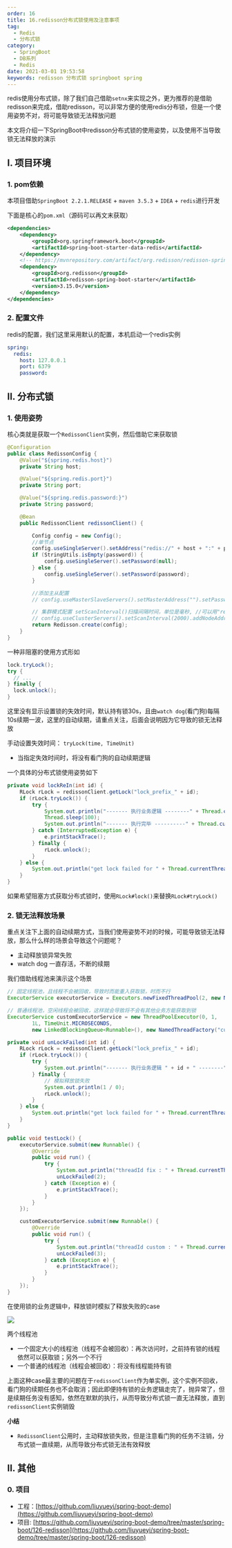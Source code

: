 ```yaml
---
order: 16
title: 16.redisson分布式锁使用及注意事项
tag: 
  - Redis
  - 分布式锁
category: 
  - SpringBoot
  - DB系列
  - Redis
date: 2021-03-01 19:53:58
keywords: redisson 分布式锁 springboot spring
---
```


redis使用分布式锁，除了我们自己借助`setnx`来实现之外，更为推荐的是借助redisson来完成，借助redisson，可以非常方便的使用redis分布锁，但是一个使用姿势不对，将可能导致锁无法释放问题

本文将介绍一下SpringBoot中redisson分布式锁的使用姿势，以及使用不当导致锁无法释放的演示

<!-- more -->


## I. 项目环境

### 1. pom依赖

本项目借助`SpringBoot 2.2.1.RELEASE` + `maven 3.5.3` + `IDEA` + `redis`进行开发

下面是核心的`pom.xml`（源码可以再文末获取）

```xml
<dependencies>
    <dependency>
        <groupId>org.springframework.boot</groupId>
        <artifactId>spring-boot-starter-data-redis</artifactId>
    </dependency>
    <!-- https://mvnrepository.com/artifact/org.redisson/redisson-spring-boot-starter -->
    <dependency>
        <groupId>org.redisson</groupId>
        <artifactId>redisson-spring-boot-starter</artifactId>
        <version>3.15.0</version>
    </dependency>
</dependencies>
```

### 2. 配置文件

redis的配置，我们这里采用默认的配置，本机启动一个redis实例

```yaml
spring:
  redis:
    host: 127.0.0.1
    port: 6379
    password:
```

## II. 分布式锁

### 1. 使用姿势

核心类就是获取一个`RedissonClient`实例，然后借助它来获取锁

```java
@Configuration
public class RedissonConfig {
    @Value("${spring.redis.host}")
    private String host;

    @Value("${spring.redis.port}")
    private String port;

    @Value("${spring.redis.password:}")
    private String password;

    @Bean
    public RedissonClient redissonClient() {

        Config config = new Config();
        //单节点
        config.useSingleServer().setAddress("redis://" + host + ":" + port);
        if (StringUtils.isEmpty(password)) {
            config.useSingleServer().setPassword(null);
        } else {
            config.useSingleServer().setPassword(password);
        }

        //添加主从配置
        // config.useMasterSlaveServers().setMasterAddress("").setPassword("").addSlaveAddress(new String[]{"",""});

        // 集群模式配置 setScanInterval()扫描间隔时间，单位是毫秒, //可以用"rediss://"来启用SSL连接
        // config.useClusterServers().setScanInterval(2000).addNodeAddress("redis://127.0.0.1:7000", "redis://127.0.0.1:7001").addNodeAddress("redis://127.0.0.1:7002");
        return Redisson.create(config);
    }
}
```


一种非阻塞的使用方式形如

```java
lock.tryLock();
try {
  // ...
} finally {
  lock.unlock();
}
```

这里没有显示设置锁的失效时间，默认持有锁30s，且由`watch dog`(看门狗)每隔10s续期一波，这里的自动续期，请重点关注，后面会说明因为它导致的锁无法释放

手动设置失效时间： `tryLock(time, TimeUnit)`

- 当指定失效时间时，将没有看门狗的自动续期逻辑

一个具体的分布式锁使用姿势如下

```java
private void lockReIn(int id) {
    RLock rLock = redissonClient.getLock("lock_prefix_" + id);
    if (rLock.tryLock()) {
        try {
            System.out.println("------- 执行业务逻辑 --------" + Thread.currentThread());
            Thread.sleep(100);
            System.out.println("------- 执行完毕 ----------" + Thread.currentThread());
        } catch (InterruptedException e) {
            e.printStackTrace();
        } finally {
            rLock.unlock();
        }
    } else {
        System.out.println("get lock failed for " + Thread.currentThread());
    }
}
```

如果希望阻塞方式获取分布式锁时，使用`RLock#lock()`来替换`RLock#tryLock()`

### 2. 锁无法释放场景

重点关注下上面的自动续期方式，当我们使用姿势不对的时候，可能导致锁无法释放，那么什么样的场景会导致这个问题呢？

- 主动释放锁异常失败
- watch dog 一直存活，不断的续期

我们借助线程池来演示这个场景

```java
// 固定线程池，且线程不会被回收，导致时而能重入获取锁，时而不行
ExecutorService executorService = Executors.newFixedThreadPool(2, new NamedThreadFactory("fixed-"));

// 普通线程池，空闲线程会被回收，这样就会导致将不会有其他业务方能获取到锁
ExecutorService customExecutorService = new ThreadPoolExecutor(0, 1,
        1L, TimeUnit.MICROSECONDS,
        new LinkedBlockingQueue<Runnable>(), new NamedThreadFactory("custom-"));

private void unLockFailed(int id) {
    RLock rLock = redissonClient.getLock("lock_prefix_" + id);
    if (rLock.tryLock()) {
        try {
            System.out.println("------- 执行业务逻辑 " + id + " --------" + Thread.currentThread());
        } finally {
            // 模拟释放锁失败
            System.out.println(1 / 0);
            rLock.unlock();
        }
    } else {
        System.out.println("get lock failed for " + Thread.currentThread());
    }
}

public void testLock() {
    executorService.submit(new Runnable() {
        @Override
        public void run() {
            try {
                System.out.println("threadId fix : " + Thread.currentThread().getId());
                unLockFailed(2);
            } catch (Exception e) {
                e.printStackTrace();
            }
        }
    });

    customExecutorService.submit(new Runnable() {
        @Override
        public void run() {
            try {
                System.out.println("threadId custom : " + Thread.currentThread().getId());
                unLockFailed(3);
            } catch (Exception e) {
                e.printStackTrace();
            }
        }
    });
}
```

在使用锁的业务逻辑中，释放锁时模拟了释放失败的case

![](/imgs/210301/00.png)

两个线程池

- 一个固定大小的线程池（线程不会被回收）：再次访问时，之前持有锁的线程依然可以获取锁；另外一个不行
- 一个普通的线程池（线程会被回收）：将没有线程能持有锁

上面这种case最主要的问题在于`redissonClient`作为单实例，这个实例不回收，看门狗的续期任务也不会取消；因此即便持有锁的业务逻辑走完了，抛异常了，但是续期任务没有感知，依然在默默的执行，从而导致分布式锁一直无法释放，直到`redissonClient`实例销毁


**小结**

- `RedissonClient`公用时，主动释放锁失败，但是注意看门狗的任务不注销，分布式锁一直续期，从而导致分布式锁无法有效释放


## II. 其他

### 0. 项目

- 工程：[https://github.com/liuyueyi/spring-boot-demo](https://github.com/liuyueyi/spring-boot-demo)
- 项目: [https://github.com/liuyueyi/spring-boot-demo/tree/master/spring-boot/126-redisson](https://github.com/liuyueyi/spring-boot-demo/tree/master/spring-boot/126-redisson)

